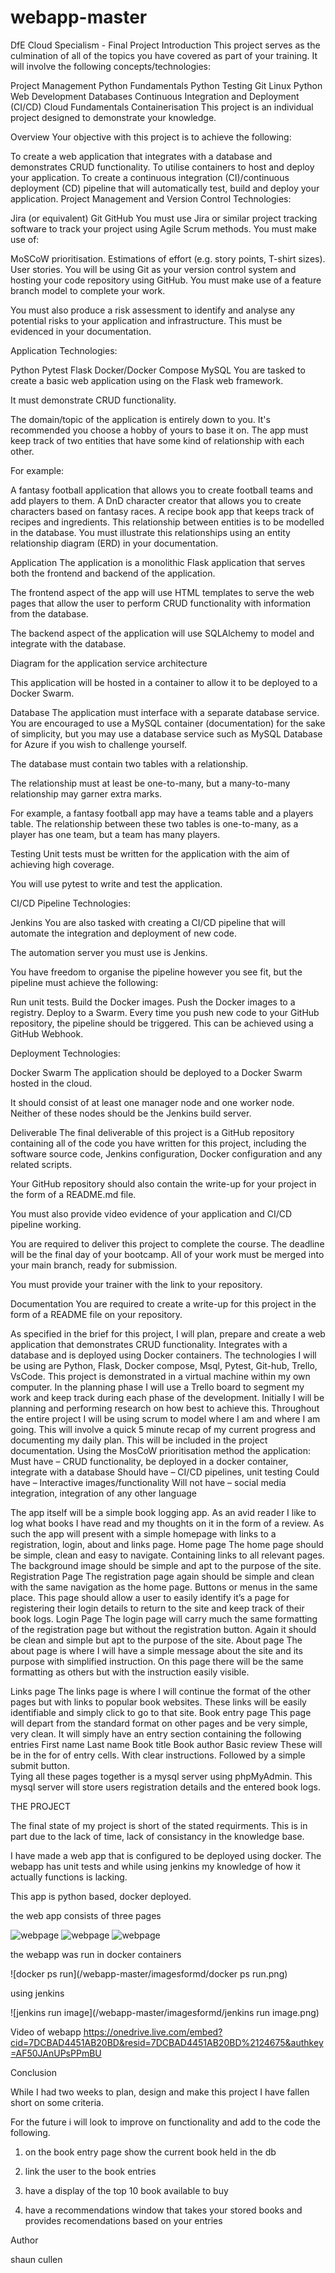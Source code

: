 # webapp-master
DfE Cloud Specialism - Final Project
Introduction
This project serves as the culmination of all of the topics you have covered as part of your training. It will involve the following concepts/technologies:

Project Management
Python Fundamentals
Python Testing
Git
Linux
Python Web Development
Databases
Continuous Integration and Deployment (CI/CD)
Cloud Fundamentals
Containerisation
This project is an individual project designed to demonstrate your knowledge.

Overview
Your objective with this project is to achieve the following:

To create a web application that integrates with a database and demonstrates CRUD functionality.
To utilise containers to host and deploy your application.
To create a continuous integration (CI)/continuous deployment (CD) pipeline that will automatically test, build and deploy your application.
Project Management and Version Control
Technologies:

Jira (or equivalent)
Git
GitHub
You must use Jira or similar project tracking software to track your project using Agile Scrum methods. You must make use of:

MoSCoW prioritisation.
Estimations of effort (e.g. story points, T-shirt sizes).
User stories.
You will be using Git as your version control system and hosting your code repository using GitHub. You must make use of a feature branch model to complete your work.

You must also produce a risk assessment to identify and analyse any potential risks to your application and infrastructure. This must be evidenced in your documentation.

Application
Technologies:

Python
Pytest
Flask
Docker/Docker Compose
MySQL
You are tasked to create a basic web application using on the Flask web framework.

It must demonstrate CRUD functionality.

The domain/topic of the application is entirely down to you. It's recommended you choose a hobby of yours to base it on. The app must keep track of two entities that have some kind of relationship with each other.

For example:

A fantasy football application that allows you to create football teams and add players to them.
A DnD character creator that allows you to create characters based on fantasy races.
A recipe book app that keeps track of recipes and ingredients.
This relationship between entities is to be modelled in the database. You must illustrate this relationships using an entity relationship diagram (ERD) in your documentation.

Application
The application is a monolithic Flask application that serves both the frontend and backend of the application.

The frontend aspect of the app will use HTML templates to serve the web pages that allow the user to perform CRUD functionality with information from the database.

The backend aspect of the application will use SQLAlchemy to model and integrate with the database.

Diagram for the application service architecture

This application will be hosted in a container to allow it to be deployed to a Docker Swarm.

Database
The application must interface with a separate database service. You are encouraged to use a MySQL container (documentation) for the sake of simplicity, but you may use a database service such as MySQL Database for Azure if you wish to challenge yourself.

The database must contain two tables with a relationship.

The relationship must at least be one-to-many, but a many-to-many relationship may garner extra marks.

For example, a fantasy football app may have a teams table and a players table. The relationship between these two tables is one-to-many, as a player has one team, but a team has many players.

Testing
Unit tests must be written for the application with the aim of achieving high coverage.

You will use pytest to write and test the application.

CI/CD Pipeline
Technologies:

Jenkins
You are also tasked with creating a CI/CD pipeline that will automate the integration and deployment of new code.

The automation server you must use is Jenkins.

You have freedom to organise the pipeline however you see fit, but the pipeline must achieve the following:

Run unit tests.
Build the Docker images.
Push the Docker images to a registry.
Deploy to a Swarm.
Every time you push new code to your GitHub repository, the pipeline should be triggered. This can be achieved using a GitHub Webhook.

Deployment
Technologies:

Docker Swarm
The application should be deployed to a Docker Swarm hosted in the cloud.

It should consist of at least one manager node and one worker node. Neither of these nodes should be the Jenkins build server.

Deliverable
The final deliverable of this project is a GitHub repository containing all of the code you have written for this project, including the software source code, Jenkins configuration, Docker configuration and any related scripts.

Your GitHub repository should also contain the write-up for your project in the form of a README.md file.

You must also provide video evidence of your application and CI/CD pipeline working.

You are required to deliver this project to complete the course. The deadline will be the final day of your bootcamp. All of your work must be merged into your main branch, ready for submission.

You must provide your trainer with the link to your repository.

Documentation
You are required to create a write-up for this project in the form of a README file on your repository.

As specified in the brief for this project, I will plan, prepare and create a web application that demonstrates CRUD functionality. Integrates with a database and is deployed using Docker containers. The technologies I will be using are Python, Flask, Docker compose, Msql, Pytest, Git-hub, Trello, VsCode.
This project is demonstrated in a virtual machine within my own computer. 
In the planning phase I will use a Trello board to segment my work and keep track during each phase of the development. Initially I will be planning and performing research on how best to achieve this. 
Throughout the entire project I will be using scrum to model where I am and where I am going. This will involve a quick 5 minute recap of my current progress and documenting my daily plan. This will be included in the project documentation.
Using the MosCoW prioritisation method the application:
Must have – CRUD functionality, be deployed in a docker container, integrate with a database
Should have – CI/CD pipelines, unit testing
Could have – Interactive images/functionality
Will not have – social media integration, integration of any other language 

The app itself will be a simple book logging app. As an avid reader I like to log what books I have read and my thoughts on it in the form of a review.
As such the app will present with a simple homepage with links to a registration, login, about and links page. 
Home page
The home page should be simple, clean and easy to navigate. Containing links to all relevant pages.
The background image should be simple and apt to the purpose of the site. 
Registration Page
The registration page again should be simple and clean with the same navigation as the home page. Buttons or menus in the same place. This page should allow a user to easily identify it’s a page for registering their login details to return to the site and keep track of their book logs.
Login Page
The login page will carry much the same formatting of the registration page but without the registration button. Again it should be clean and simple but apt to the purpose of the site.
About page
The about page is where I will have a simple message about the site and its purpose with simplified instruction. On this page there will be the same formatting as others but with the instruction easily visible.


Links page
The links page is where I will continue the format of the other pages but with links to popular book websites. These links will be easily identifiable and simply click to go to that site. 
Book entry page
This page will depart from the standard format on other pages and be very simple, very clean. It will simply have an entry section containing the following entries
First name
Last name
Book title
Book author
Basic review
These will be in the for of entry cells. With clear instructions. Followed by a simple submit button.  
Tying all these pages together is a mysql server using phpMyAdmin. This mysql server will store users registration details and the entered book logs.

THE PROJECT

The final state of my project is short of the stated requirments. This is in part due to the lack of time, lack of consistancy in the knowledge base. 

I have made a web app that is configured to be deployed using docker. The webapp has unit tests and while using jenkins my knowledge of how it actually functions 
is lacking. 


This app is python based, docker deployed.

the web app consists of three pages 

![webpage](/webapp-master/imagesformd/webpage1.png)
![webpage](/webapp-master/imagesformd/webpage2.png)
![webpage](/webapp-master/imagesformd/webpage3.png)

the webapp was run in docker containers

![docker ps run](/webapp-master/imagesformd/docker ps run.png)

using jenkins 

![jenkins run image](/webapp-master/imagesformd/jenkins run image.png)

Video of webapp
https://onedrive.live.com/embed?cid=7DCBAD4451AB20BD&resid=7DCBAD4451AB20BD%2124675&authkey=AF50JAnUPsPPmBU

Conclusion

While I had two weeks to plan, design and make this project I have fallen short on some criteria. 

For the future i will look to improve on functionality and add to the code the following.

1. on the book entry page show the current book held in the db

2. link the user to the book entries

3. have a display of the top 10 book available to buy

4. have a recommendations window that takes your stored books and provides recomendations based on your entries


Author

shaun cullen








